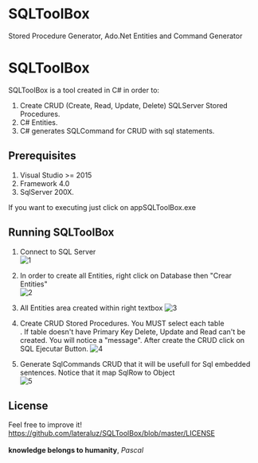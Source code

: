 # SQLToolBox
Stored Procedure Generator, Ado.Net Entities and Command Generator 


# SQLToolBox

SQLToolBox is a tool created in C# in order to:

1. Create CRUD (Create, Read, Update, Delete) SQLServer Stored Procedures. 
2. C# Entities.  
3. C# generates SQLCommand for CRUD with sql statements.

## Prerequisites
1. Visual Studio >= 2015
2. Framework 4.0
3. SqlServer 200X.

If you want to executing just click on appSQLToolBox.exe


## Running SQLToolBox

1. Connect to SQL Server<BR>
![1](https://user-images.githubusercontent.com/43474323/64068442-5da48580-cbf5-11e9-86fa-afcc998273f2.JPG)

2. In order to create all Entities, right click on Database then "Crear Entities" <BR>
![2](https://user-images.githubusercontent.com/43474323/64068545-c50f0500-cbf6-11e9-939b-77c5f7e1e728.JPG)

3. All Entities area created within right textbox 
![3](https://user-images.githubusercontent.com/43474323/64068552-dce68900-cbf6-11e9-9cc3-e389970a1f16.JPG)

4. Create CRUD Stored Procedures. You MUST select each table<BR>. If table doesn't have Primary Key Delete, Update and Read can't be created. You will notice a "message". After create the CRUD click on SQL Ejecutar Button.
![4](https://user-images.githubusercontent.com/43474323/64068555-ee2f9580-cbf6-11e9-8f94-ae1e5790a70d.JPG)

5. Generate SqlCommands CRUD that it will be usefull for Sql embedded  sentences. Notice that it map SqlRow to Object  
![5](https://user-images.githubusercontent.com/43474323/64068560-03a4bf80-cbf7-11e9-97f1-e5605d97e1e5.JPG )


## License
Feel free to improve it!
https://github.com/lateraluz/SQLToolBox/blob/master/LICENSE
<BR>
  <BR>
**knowledge belongs to humanity**, *Pascal*
